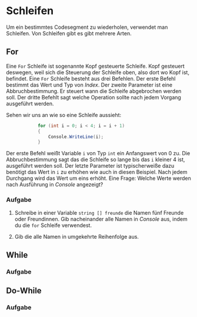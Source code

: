 ﻿# Schleifen
Um ein bestimmtes Codesegment zu wiederholen, verwendet man Schleifen. Von Schleifen gibt es gibt mehrere Arten. 

## For

Eine ```For``` Schleife ist sogenannte Kopf gesteuerte Schleife. Kopf gesteuert deswegen, weil sich die Steuerung der Schleife oben, also dort wo Kopf ist, befindet. Eine ```For``` Schleife besteht aus drei Befehlen. Der erste Befehl bestimmt das Wert und Typ von _Index_. Der zweite Parameter ist eine Abbruchbestimmung. Er steuert wann die Schleife abgebrochen werden soll. Der dritte Befehlt sagt welche Operation sollte nach jedem Vorgang ausgeführt werden.

Sehen wir uns an wie so eine Schleife aussieht:

```csharp
            for (int i = 0; i < 4; i = i + 1)
            {
                Console.WriteLine(i);
            }
```

Der erste Befehl weißt Variable ```i``` von Typ ```int``` ein Anfangswert von 0 zu. Die Abbruchbestimmung sagt das die Schleife so lange bis das ```i``` kleiner 4 ist, ausgeführt werden soll. Der letzte Parameter ist typischerweiße dazu benötigt das Wert in ```i``` zu erhöhen wie auch in diesen Beispiel. Nach jedem Durchgang wird das Wert um eins erhöht. Eine Frage: Welche Werte werden nach Ausführung in _Console_ angezeigt?

### Aufgabe
 1) Schreibe in einer Variable ```string [] freunde``` die Namen fünf Freunde oder Freundinnen. Gib nacheinander alle Namen in _Console_ aus, indem du die ```for``` Schleife verwendest.

 2) Gib die alle Namen in umgekehrte Reihenfolge aus. 
## While


### Aufgabe

## Do-While

### Aufgabe